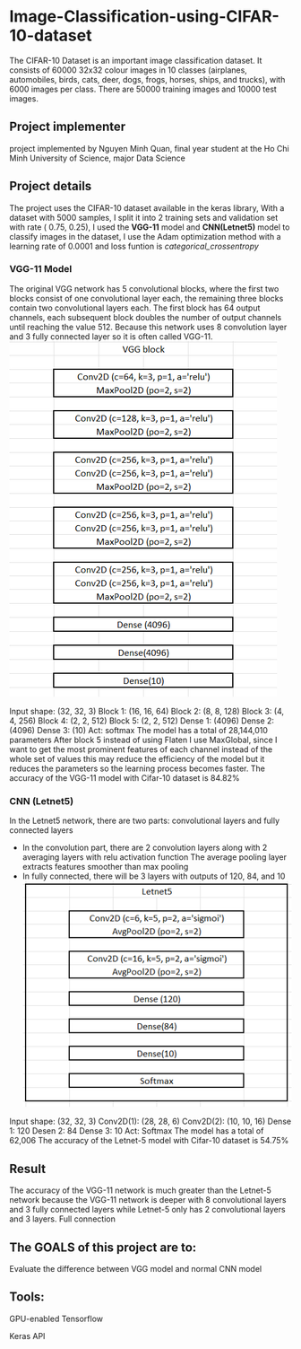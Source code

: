 # Image-Classification-using-CIFAR-10-dataset

The CIFAR-10 Dataset is an important image classification dataset. It consists of 60000 32x32 colour images in 10 classes (airplanes, automobiles, birds, cats, deer, dogs, frogs, horses, ships, and trucks), with 6000 images per class. There are 50000 training images and 10000 test images.

## Project implementer
project implemented by Nguyen Minh Quan, final year student at the Ho Chi Minh University of Science, major Data Science

## Project details
The project uses the CIFAR-10 dataset available in the keras library, With a dataset with 5000 samples, I split it into 2 training sets and
validation set with rate ( 0.75, 0.25), I used the **VGG-11** model and **CNN(Letnet5)** model to classify images in the dataset, I use the Adam optimization method with a learning rate of 0.0001 and loss funtion is *categorical_crossentropy*

### VGG-11 Model
The original VGG network has 5 convolutional blocks, where the first two blocks consist of one convolutional layer each, the remaining three blocks contain two convolutional layers each. The first block has 64 output channels, each subsequent block doubles the number of output channels until reaching the value 512. Because this network uses 8 convolution layer and 3 fully connected layer so it is often called VGG-11.
![Alt text](image/image-1.png)

Input shape: (32, 32, 3)
Block 1: (16, 16, 64)
Block 2: (8, 8, 128)
Block 3: (4, 4, 256)
Block 4: (2, 2, 512)
Block 5: (2, 2, 512)
Dense 1: (4096)
Dense 2: (4096)
Dense 3: (10)
Act: softmax
The model has a total of 28,144,010 parameters
After block 5 instead of using Flaten I use MaxGlobal, since I want to get the most prominent features of each channel instead of the whole set of values ​​this may reduce the efficiency of the model but it reduces the parameters so the learning process becomes faster.
The accuracy of the VGG-11 model with Cifar-10 dataset is 84.82%
### CNN (Letnet5)
In the Letnet5 network, there are two parts: convolutional layers and fully connected layers
+ In the convolution part, there are 2 convolution layers along with 2 averaging layers with relu activation function The average pooling layer extracts features smoother than max pooling
+ In fully connected, there will be 3 layers with outputs of 120, 84, and 10 
![Alt text](image/image.png)

Input shape: (32, 32, 3)
Conv2D(1): (28, 28, 6)
Conv2D(2): (10, 10, 16)
Dense 1: 120
Desen 2: 84
Dense 3: 10
Act: Softmax
The model has a total of 62,006
The accuracy of the Letnet-5 model with Cifar-10 dataset is 54.75%

## Result
The accuracy of the VGG-11 network is much greater than the Letnet-5 network because the VGG-11 network is deeper with 8 convolutional layers and 3 fully connected layers while Letnet-5 only has 2 convolutional layers and 3 layers. Full connection
## The GOALS of this project are to:

Evaluate the difference between VGG model and normal CNN model


## Tools:

GPU-enabled Tensorflow

Keras API